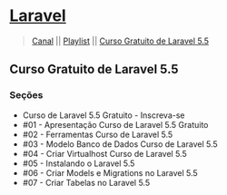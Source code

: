 # [Laravel](https://github.com/niinoolopes/Curso-YouTube-Curso-Gratuito-de-Laravel-5.5)
> [Canal](https://www.youtube.com/channel/UC0Da9RonsYYqh2WK_m61t2g) || [Playlist](https://www.youtube.com/user/especializati/playlists) || [Curso Gratuito de Laravel 5.5](https://www.youtube.com/playlist?list=PLVSNL1PHDWvQ_qFQd5Kv3Uo4CB2vBZvLY)


## Curso Gratuito de Laravel 5.5

### Seções
- Curso de Laravel 5.5 Gratuito - Inscreva-se
- #01 - Apresentação Curso de Laravel 5.5 Gratuito
- #02 - Ferramentas Curso de Laravel 5.5
- #03 - Modelo Banco de Dados Curso de Laravel 5.5
- #04 - Criar Virtualhost Curso de Laravel 5.5
- #05 - Instalando o Laravel 5.5
- #06 - Criar Models e Migrations no Laravel 5.5
- #07 - Criar Tabelas no Laravel 5.5
